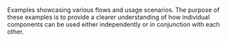 Examples showcasing various flows and usage scenarios. The purpose of these examples is to provide a clearer understanding of how individual components can be used either independently or in conjunction with each other.